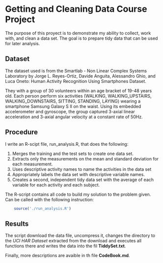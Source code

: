 # Getting and Cleaning Data Course Project

The purpose of this proyect is to demonstrate my ability to collect, work with, and clean a data set. The goal is to prepare tidy data that can be used for later analysis. 

## Dataset

The dataset used is from the Smartlab - Non Linear Complex Systems Laboratory by Jorge L. Reyes-Ortiz, Davide Anguita, Alessandro Ghio, and Luca Oneto: Human Activity Recognition Using Smartphones Dataset.

They with a group of 30 volunteers within an age bracket of 19-48 years old. Each person perform six activities (WALKING, WALKING_UPSTAIRS, WALKING_DOWNSTAIRS, SITTING, STANDING, LAYING) wearing a smartphone Samsung Galaxy S II on the waist. Using its embedded accelerometer and gyroscope, the group captured 3-axial linear acceleration and 3-axial angular velocity at a constant rate of 50Hz.

## Procedure

I write an R-scipt file, run_analysis.R, that does the following: 

1. Merges the training and the test sets to create one data set.
2. Extracts only the measurements on the mean and standard deviation for each measurement. 
3. Uses descriptive activity names to name the activities in the data set
4. Appropriately labels the data set with descriptive variable names. 
5. Creates a second, independent tidy data set with the average of each variable for each activity and each subject. 

The R-script contains all code to build my solution to the problem given. Can be called with the following instruction: 

```R
    source('./run_analysis.R')
```
## Results

The script download the data file, uncompress it, changes the directory to the *UCI HAR Dataset* extracted from the download and executes all functions there and writes the data into the fil **TiddySet.txt**.

Finally, more descriptions are avaible in th file **CodeBook.md**.

